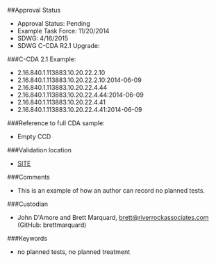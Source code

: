 ##Approval Status 

* Approval Status: Pending
* Example Task Force: 11/20/2014
* SDWG: 4/16/2015
* SDWG C-CDA R2.1 Upgrade:  

###C-CDA 2.1 Example: 
* 2.16.840.1.113883.10.20.22.2.10
* 2.16.840.1.113883.10.20.22.2.10:2014-06-09
* 2.16.840.1.113883.10.20.22.4.44
* 2.16.840.1.113883.10.20.22.4.44:2014-06-09
* 2.16.840.1.113883.10.20.22.4.41
* 2.16.840.1.113883.10.20.22.4.41:2014-06-09

###Reference to full CDA sample:
* Empty CCD

###Validation location

* [SITE](https://sitenv.org/c-cda-validator)

###Comments

* This is an example of how an author can record no planned tests.

###Custodian

* John D'Amore and Brett Marquard, brett@riverrockassociates.com (GitHub: brettmarquard)

###Keywords

* no planned tests, no planned treatment
